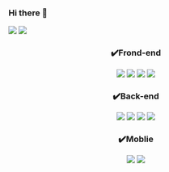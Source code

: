 ### Hi there 👋

<!--
**iruvzu/iruvzu** is a ✨ _special_ ✨ repository because its `README.md` (this file) appears on your GitHub profile.

Here are some ideas to get you started:

- 🔭 I’m currently working on ...
- 🌱 I’m currently learning ...
- 👯 I’m looking to collaborate on ...
- 🤔 I’m looking for help with ...
- 💬 Ask me about ...
- 📫 How to reach me: ...
- 😄 Pronouns: ...
- ⚡ Fun fact: ...
-->

<!-- HTML -->
<img src="https://img.shields.io/badge/HTML5-E34F26?style=style=flat&logo=html5&logoColor=white">
<!-- CSS -->
<img src="https://img.shields.io/badge/Css3-1572B6?style=style=flat&logo=css3&logoColor=white">

<div align=center>

### ✔️Frond-end

<img src="https://img.shields.io/badge/jquery-0769AD?style=flat-squre&logo=jquery&logoColor=white">
<img src="https://img.shields.io/badge/javascript-F7DF1E?style=flat-squre&logo=javascript&logoColor=white">
<img src="https://img.shields.io/badge/html5-E34F26?style=flat-squre&logo=html5&logoColor=white">
<img src="https://img.shields.io/badge/css3-1572B6?style=flat-squre&logo=css3&logoColor=white">

### ✔️Back-end
<img src="https://img.shields.io/badge/microsoftsqlserver-CC2927?style=flat-squre&logo=microsoftsqlserver&logoColor=white">
<img src="https://img.shields.io/badge/oracle-F80000?style=flat-squre&logo=oracle&logoColor=white">
<img src="https://img.shields.io/badge/sqlite-003B57?style=flat-squre&logo=sqlite&logoColor=white">
<img src="https://img.shields.io/badge/mysql-4479A1?style=flat-squre&logo=mysql&logoColor=white">

### ✔️Moblie
<img src="https://img.shields.io/badge/dart-0175C2?style=flat-squre&logo=dart&logoColor=white">
<img src="https://img.shields.io/badge/flutter-02569B?style=flat-squre&logo=flutter&logoColor=white">

</div>
